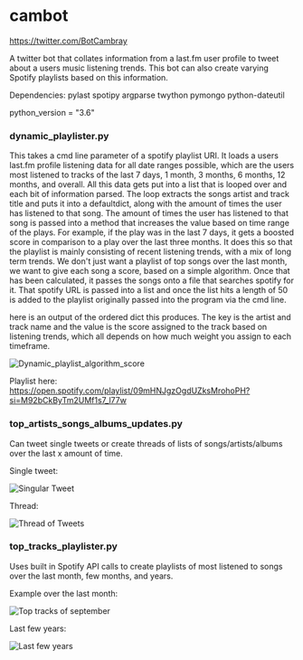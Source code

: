 # cambot

https://twitter.com/BotCambray

A twitter bot that collates information from a last.fm user profile to tweet about a users music listening trends. This bot can also create varying Spotify playlists based on this information.

Dependencies:
pylast
spotipy
argparse
twython
pymongo
python-dateutil

python_version = "3.6"

### dynamic_playlister.py

This takes a cmd line parameter of a spotify playlist URI. It loads a users last.fm profile listening data for all date ranges possible, which are the users most listened to tracks of the last 7 days, 1 month, 3 months, 6 months, 12 months, and overall. All this data gets put into a list that is looped over and each bit of information parsed. The loop extracts the songs artist and track title and puts it into a defaultdict, along with the amount of times the user has listened to that song. The amount of times the user has listened to that song is passed into a method that increases the value based on time range of the plays. For example, if the play was in the last 7 days, it gets a boosted score in comparison to a play over the last three months. It does this so that the playlist is mainly consisting of recent listening trends, with a mix of long term trends. We don't just want a playlist of top songs over the last month, we want to give each song a score, based on a simple algorithm.
Once that has been calculated, it passes the songs onto a file that searches spotify for it. That spotify URL is passed into a list and once the list hits a length of 50 is added to the playlist originally passed into the program via the cmd line.

here is an output of the ordered dict this produces. The key is the artist and track name and the value is the score assigned to the track based on listening trends, which all depends on how much weight you assign to each timeframe.

![Dynamic_playlist_algorithm_score](https://raw.githubusercontent.com/ryancambray/cambot/master/examples/dynamic_playlist_example.JPG)

Playlist here: https://open.spotify.com/playlist/09mHNJgzOgdUZksMrohoPH?si=M92bCkByTm2UMf1s7_l77w

### top_artists_songs_albums_updates.py	
Can tweet single tweets or create threads of lists of songs/artists/albums over the last x amount of time.

Single tweet:

![Singular Tweet](https://raw.githubusercontent.com/ryancambray/cambot/master/examples/cambotexample.JPG)

Thread:

![Thread of Tweets](https://github.com/ryancambray/cambot/blob/master/examples/thread.JPG?raw=true)

### top_tracks_playlister.py
Uses built in Spotify API calls to create playlists of most listened to songs over the last month, few months, and years.

Example over the last month:

![Top tracks of september](https://github.com/ryancambray/cambot/blob/master/examples/Capture.JPG?raw=true)

Last few years:

![Last few years](https://github.com/ryancambray/cambot/blob/master/examples/years.JPG?raw=true)

